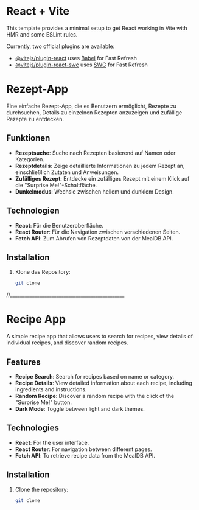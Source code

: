 # React + Vite

This template provides a minimal setup to get React working in Vite with HMR and some ESLint rules.

Currently, two official plugins are available:

- [@vitejs/plugin-react](https://github.com/vitejs/vite-plugin-react/blob/main/packages/plugin-react/README.md) uses [Babel](https://babeljs.io/) for Fast Refresh
- [@vitejs/plugin-react-swc](https://github.com/vitejs/vite-plugin-react-swc) uses [SWC](https://swc.rs/) for Fast Refresh

# Rezept-App

Eine einfache Rezept-App, die es Benutzern ermöglicht, Rezepte zu durchsuchen, Details zu einzelnen Rezepten anzuzeigen und zufällige Rezepte zu entdecken.

## Funktionen

- **Rezeptsuche**: Suche nach Rezepten basierend auf Namen oder Kategorien.
- **Rezeptdetails**: Zeige detaillierte Informationen zu jedem Rezept an, einschließlich Zutaten und Anweisungen.
- **Zufälliges Rezept**: Entdecke ein zufälliges Rezept mit einem Klick auf die "Surprise Me!"-Schaltfläche.
- **Dunkelmodus**: Wechsle zwischen hellem und dunklem Design.

## Technologien

- **React**: Für die Benutzeroberfläche.
- **React Router**: Für die Navigation zwischen verschiedenen Seiten.
- **Fetch API**: Zum Abrufen von Rezeptdaten von der MealDB API.

## Installation

1. Klone das Repository:

   ```bash
   git clone 

//_______________________________________________

# Recipe App

A simple recipe app that allows users to search for recipes, view details of individual recipes, and discover random recipes.

## Features

- **Recipe Search**: Search for recipes based on name or category.
- **Recipe Details**: View detailed information about each recipe, including ingredients and instructions.
- **Random Recipe**: Discover a random recipe with the click of the "Surprise Me!" button.
- **Dark Mode**: Toggle between light and dark themes.

## Technologies

- **React**: For the user interface.
- **React Router**: For navigation between different pages.
- **Fetch API**: To retrieve recipe data from the MealDB API.

## Installation

1. Clone the repository:

   ```bash
   git clone 
